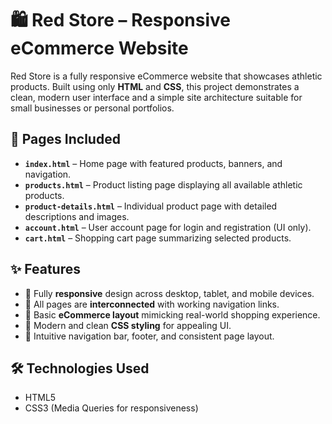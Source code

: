 # 🛍️ Red Store – Responsive eCommerce Website

Red Store is a fully responsive eCommerce website that showcases athletic products. Built using only **HTML** and **CSS**, this project demonstrates a clean, modern user interface and a simple site architecture suitable for small businesses or personal portfolios.

## 📂 Pages Included

- **`index.html`** – Home page with featured products, banners, and navigation.
- **`products.html`** – Product listing page displaying all available athletic products.
- **`product-details.html`** – Individual product page with detailed descriptions and images.
- **`account.html`** – User account page for login and registration (UI only).
- **`cart.html`** – Shopping cart page summarizing selected products.

## ✨ Features

- 📱 Fully **responsive** design across desktop, tablet, and mobile devices.
- 🔗 All pages are **interconnected** with working navigation links.
- 🛒 Basic **eCommerce layout** mimicking real-world shopping experience.
- 💅 Modern and clean **CSS styling** for appealing UI.
- 🧭 Intuitive navigation bar, footer, and consistent page layout.

## 🛠️ Technologies Used

- HTML5
- CSS3 (Media Queries for responsiveness)
